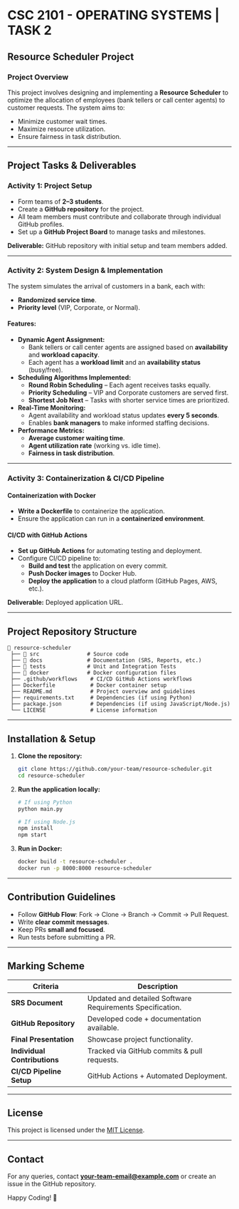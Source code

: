# CSC 2101 - OPERATING SYSTEMS | TASK 2

## Resource Scheduler Project

### Project Overview
This project involves designing and implementing a **Resource Scheduler** to optimize the allocation of employees (bank tellers or call center agents) to customer requests. The system aims to:
- Minimize customer wait times.
- Maximize resource utilization.
- Ensure fairness in task distribution.

---

## Project Tasks & Deliverables

### Activity 1: Project Setup
- Form teams of **2–3 students**.
- Create a **GitHub repository** for the project.
- All team members must contribute and collaborate through individual GitHub profiles.
- Set up a **GitHub Project Board** to manage tasks and milestones.

**Deliverable:** GitHub repository with initial setup and team members added.

---

### Activity 2: System Design & Implementation
The system simulates the arrival of customers in a bank, each with:
- **Randomized service time**.
- **Priority level** (VIP, Corporate, or Normal).

#### Features:
- **Dynamic Agent Assignment:**
  - Bank tellers or call center agents are assigned based on **availability** and **workload capacity**.
  - Each agent has a **workload limit** and an **availability status** (busy/free).
- **Scheduling Algorithms Implemented:**
  - **Round Robin Scheduling** – Each agent receives tasks equally.
  - **Priority Scheduling** – VIP and Corporate customers are served first.
  - **Shortest Job Next** – Tasks with shorter service times are prioritized.
- **Real-Time Monitoring:**
  - Agent availability and workload status updates **every 5 seconds**.
  - Enables **bank managers** to make informed staffing decisions.
- **Performance Metrics:**
  - **Average customer waiting time**.
  - **Agent utilization rate** (working vs. idle time).
  - **Fairness in task distribution**.

---

### Activity 3: Containerization & CI/CD Pipeline
#### Containerization with Docker
- **Write a Dockerfile** to containerize the application.
- Ensure the application can run in a **containerized environment**.

#### CI/CD with GitHub Actions
- **Set up GitHub Actions** for automating testing and deployment.
- Configure CI/CD pipeline to:
  - **Build and test** the application on every commit.
  - **Push Docker images** to Docker Hub.
  - **Deploy the application** to a cloud platform (GitHub Pages, AWS, etc.).

**Deliverable:** Deployed application URL.

---

## Project Repository Structure
```
📂 resource-scheduler
 ├── 📂 src               # Source code
 ├── 📂 docs              # Documentation (SRS, Reports, etc.)
 ├── 📂 tests             # Unit and Integration Tests
 ├── 📂 docker            # Docker configuration files
 ├── .github/workflows    # CI/CD GitHub Actions workflows
 ├── Dockerfile           # Docker container setup
 ├── README.md            # Project overview and guidelines
 ├── requirements.txt     # Dependencies (if using Python)
 ├── package.json         # Dependencies (if using JavaScript/Node.js)
 └── LICENSE              # License information
```

---

## Installation & Setup
1. **Clone the repository:**
   ```bash
   git clone https://github.com/your-team/resource-scheduler.git
   cd resource-scheduler
   ```
2. **Run the application locally:**
   ```bash
   # If using Python
   python main.py
   ```
   ```bash
   # If using Node.js
   npm install
   npm start
   ```
3. **Run in Docker:**
   ```bash
   docker build -t resource-scheduler .
   docker run -p 8000:8000 resource-scheduler
   ```

---

## Contribution Guidelines
- Follow **GitHub Flow**: Fork → Clone → Branch → Commit → Pull Request.
- Write **clear commit messages**.
- Keep PRs **small and focused**.
- Run tests before submitting a PR.

---

## Marking Scheme
| Criteria | Description |
|----------|-------------|
| **SRS Document** | Updated and detailed Software Requirements Specification. |
| **GitHub Repository** | Developed code + documentation available. |
| **Final Presentation** | Showcase project functionality. |
| **Individual Contributions** | Tracked via GitHub commits & pull requests. |
| **CI/CD Pipeline Setup** | GitHub Actions + Automated Deployment. |

---

## License
This project is licensed under the [MIT License](LICENSE).

---

## Contact
For any queries, contact **your-team-email@example.com** or create an issue in the GitHub repository.

Happy Coding! 🚀
